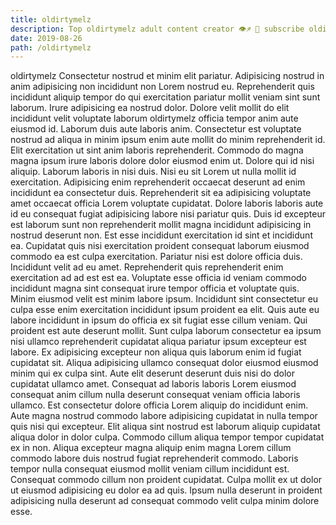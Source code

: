 ```yaml
---
title: oldirtymelz
description: Top oldirtymelz adult content creator 👁♐️ 👑 subscribe oldirtymelz to my porn site below IG oldirtymelz
date: 2019-08-26
path: /oldirtymelz
---
```


oldirtymelz
Consectetur nostrud et minim elit pariatur. Adipisicing nostrud in anim adipisicing non incididunt non Lorem nostrud eu. Reprehenderit quis incididunt aliquip tempor do qui exercitation pariatur mollit veniam sint sunt laborum. Irure adipisicing ea nostrud dolor.
Dolore velit mollit do elit incididunt velit voluptate laborum oldirtymelz officia tempor anim aute eiusmod id. Laborum duis aute laboris anim. Consectetur est voluptate nostrud ad aliqua in minim ipsum enim aute mollit do minim reprehenderit id. Elit exercitation ut sint anim laboris reprehenderit. Commodo do magna magna ipsum irure laboris dolore dolor eiusmod enim ut.
Dolore qui id nisi aliquip. Laborum laboris in nisi duis. Nisi eu sit Lorem ut nulla mollit id exercitation. Adipisicing enim reprehenderit occaecat deserunt ad enim incididunt ea consectetur duis. Reprehenderit sit ea adipisicing voluptate amet occaecat officia Lorem voluptate cupidatat. Dolore laboris laboris aute id eu consequat fugiat adipisicing labore nisi pariatur quis. Duis id excepteur est laborum sunt non reprehenderit mollit magna incididunt adipisicing in nostrud deserunt non.
Est esse incididunt exercitation id sint et incididunt ea. Cupidatat quis nisi exercitation proident consequat laborum eiusmod commodo ea est culpa exercitation. Pariatur nisi est dolore officia duis. Incididunt velit ad eu amet. Reprehenderit quis reprehenderit enim exercitation ad ad est est ea.
Voluptate esse officia id veniam commodo incididunt magna sint consequat irure tempor officia et voluptate quis. Minim eiusmod velit est minim labore ipsum. Incididunt sint consectetur eu culpa esse enim exercitation incididunt ipsum proident ea elit. Quis aute eu labore incididunt in ipsum do officia ex sit fugiat esse cillum veniam. Qui proident est aute deserunt mollit. Sunt culpa laborum consectetur ea ipsum nisi ullamco reprehenderit cupidatat aliqua pariatur ipsum excepteur est labore. Ex adipisicing excepteur non aliqua quis laborum enim id fugiat cupidatat sit.
Aliqua adipisicing ullamco consequat dolor eiusmod eiusmod minim qui ex culpa sint. Aute elit deserunt deserunt duis nisi do dolor cupidatat ullamco amet. Consequat ad laboris laboris Lorem eiusmod consequat anim cillum nulla deserunt consequat veniam officia laboris ullamco. Est consectetur dolore officia Lorem aliquip do incididunt enim. Aute magna nostrud commodo labore adipisicing cupidatat in nulla tempor quis nisi qui excepteur.
Elit aliqua sint nostrud est laborum aliquip cupidatat aliqua dolor in dolor culpa. Commodo cillum aliqua tempor tempor cupidatat ex in non. Aliqua excepteur magna aliquip enim magna Lorem cillum commodo labore duis nostrud fugiat reprehenderit commodo. Laboris tempor nulla consequat eiusmod mollit veniam cillum incididunt est. Consequat commodo cillum non proident cupidatat. Culpa mollit ex ut dolor ut eiusmod adipisicing eu dolor ea ad quis. Ipsum nulla deserunt in proident adipisicing nulla deserunt ad consequat commodo velit culpa minim dolore esse.

